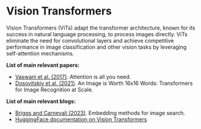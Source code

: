 # Vision Transformers

Vision Transformers (ViTs) adapt the transformer architecture, known for its success in natural language processing, to process images directly. ViTs eliminate the need for convolutional layers and achieve competitive performance in image classification and other vision tasks by leveraging self-attention mechanisms.

**List of main relevant papers:**
* [Vaswani et al. (2017)](https://arxiv.org/pdf/1706.03762.pdf). Attention is all you need.
* [Dosovitskiy et al. (2021)](https://arxiv.org/abs/2010.11929). An Image is Worth 16x16 Words: Transformers for Image Recognition at Scale.

**List of main relevant blogs:**
* [Briggs and Carnevali (2023)](https://www.pinecone.io/learn/image-search/). Embedding methods for image search.
* [HuggingFace documentation on Vision Transformers](https://huggingface.co/docs/transformers/model_doc/vit)